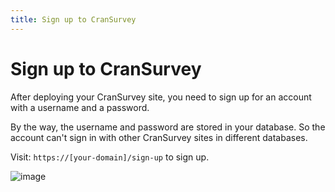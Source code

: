 ```yaml
---
title: Sign up to CranSurvey
---
```


# Sign up to CranSurvey

After deploying your CranSurvey site, you need to sign up for an account with a username and a password.

By the way, the username and password are stored in your database. So the account can't sign in with other CranSurvey sites in different databases.

Visit: `https://[your-domain]/sign-up` to sign up.

![image](https://github.com/ocoke/csur-site/assets/71591824/6fd03d84-8943-4bf5-8105-e9b615b9cd80)